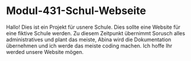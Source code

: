 # Modul-431-Schul-Webseite
Hallo! Dies ist ein Projekt für usnere Schule. Dies sollte eine Website für eine fiktive Schule werden. Zu diesem Zeitpunkt übernimmt Sorusch alles administratives und plant das meiste, Abina wird die Dokumentation übernehmen und ich werde das meiste coding machen. Ich hoffe Ihr werded unsere Website mögen.
